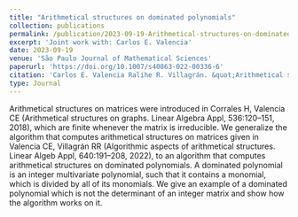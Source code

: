 ```yaml
---
title: "Arithmetical structures on dominated polynomials"
collection: publications
permalink: /publication/2023-09-19-Arithmetical-structures-on-dominated-polynomials
excerpt: 'Joint work with: Carlos E. Valencia'
date: 2023-09-19
venue: 'São Paulo Journal of Mathematical Sciences'
paperurl: 'https://doi.org/10.1007/s40863-022-00336-6'
citation: 'Carlos E. Valencia Ralihe R. Villagrán. &quot;Arithmetical structures on dominated polynomials.&quot; <i>São Paulo Journal of Mathematical Sciences</i>. 17, <b>(2023)</b>, pages 430-439.'
type: Journal
---
```


Arithmetical structures on matrices were introduced in Corrales H, Valencia CE (Arithmetical structures on graphs. Linear Algebra Appl, 536:120–151, 2018), which are finite whenever the matrix is irreducible. We generalize the algorithm that computes arithmetical structures on matrices given in Valencia CE, Villagrán RR (Algorithmic aspects of arithmetical structures. Linear Algeb Appl, 640:191–208, 2022), to an algorithm that computes arithmetical structures on dominated polynomials. A dominated polynomial is an integer multivariate polynomial, such that it contains a monomial, which is divided by all of its monomials. We give an example of a dominated polynomial which is not the determinant of an integer matrix and show how the algorithm works on it.
